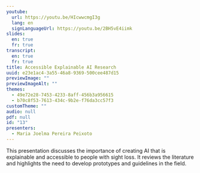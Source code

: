 ```yaml
---
youtube:
  url: https://youtu.be/HIcwwcmgI3g
  lang: en
  signLanguageUrl: https://youtu.be/2BH5vE4iimk
slides:
  en: true
  fr: true
transcript:
  en: true
  fr: true
title: Accessible Explainable AI Research
uuid: e23e1ac4-3a55-46a8-9369-500cee487d15
previewImage: ""
previewImageAlt: ""
themes:
  - 49e72e28-7453-4233-8aff-456b3a956615
  - b70c8f53-7613-434c-9b2e-f76da3cc57f3
customTheme: ""
audio: null
pdf: null
id: "13"
presenters:
  - Maria Joelma Pereira Peixoto
---
```

This presentation discusses the importance of creating AI that is explainable and accessible to people with sight loss. It reviews the literature and highlights the need to develop prototypes and guidelines in the field.
